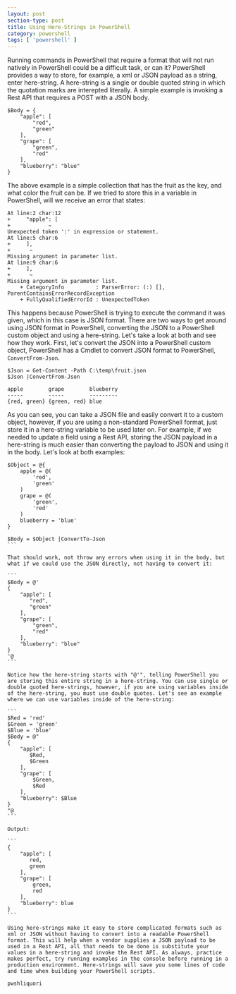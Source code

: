```yaml
---
layout: post
section-type: post
title: Using Here-Strings in PowerShell
category: powershell
tags: [ 'powershell' ]
---
```


Running commands in PowerShell that require a format that will not run natively in PowerShell could be a difficult task, or can it? PowerShell provides a way to store, for example, a xml or JSON payload as a string, enter here-string. A here-string is a single or double quoted string in which the quotation marks are interepted literally. A simple example is invoking a Rest API that requires a POST with a JSON body.

```
$Body = {
    "apple": [
        "red",
        "green"
    ],
    "grape": [
        "green",
        "red"
    ],
    "blueberry": "blue"
}
```

The above example is a simple collection that has the fruit as the key, and what color the fruit can be. If we tried to store this in a variable in PowerShell, will we receive an error that states: 

```
At line:2 char:12
+     "apple": [
+            ~
Unexpected token ':' in expression or statement.
At line:5 char:6
+     ],
+      ~
Missing argument in parameter list.
At line:9 char:6
+     ],
+      ~
Missing argument in parameter list.
    + CategoryInfo          : ParserError: (:) [], ParentContainsErrorRecordException
    + FullyQualifiedErrorId : UnexpectedToken
```

This happens because PowerShell is trying to execute the command it was given, which in this case is JSON format. There are two ways to get around using JSON format in PowerShell, converting the JSON to a PowerShell custom object and using a here-string. Let's take a look at both and see how they work. First, let's convert the JSON into a PowerShell custom object, PowerShell has a Cmdlet to convert JSON format to PowerShell, `ConvertFrom-Json`. 

```
$Json = Get-Content -Path C:\temp\fruit.json
$Json |ConvertFrom-Json

apple        grape        blueberry
-----        -----        ---------
{red, green} {green, red} blue
```

As you can see, you can take a JSON file and easily convert it to a custom object, however, if you are using a non-standard PowerShell format, just store it in a here-string variable to be used later on. For example, if we needed to update a field using a Rest API, storing the JSON payload in a here-string is much easier than converting the payload to JSON and using it in the body. Let's look at both examples:

````
$Object = @{
    apple = @(
        'red',
        'green'
    )
    grape = @(
        'green',
        'red'
    )
    blueberry = 'blue'
}

$Body = $Object |ConvertTo-Json
```

That should work, not throw any errors when using it in the body, but what if we could use the JSON directly, not having to convert it:

```
$Body = @'
{
    "apple": [
       "red",
       "green"
    ],
    "grape": [
        "green",
        "red"
    ],
    "blueberry": "blue"
}
'@
```

Notice how the here-string starts with "@'", telling PowerShell you are storing this entire string in a here-string. You can use single or double quoted here-strings, however, if you are using variables inside of the here-string, you must use double quotes. Let's see an example where we can use variables inside of the here-string: 

```
$Red = 'red'
$Green = 'green'
$Blue = 'blue'
$Body = @"
{
    "apple": [
       $Red,
       $Green
    ],
    "grape": [
        $Green,
        $Red
    ],
    "blueberry": $Blue
}
"@
```

Output:

```
{
    "apple": [
       red,
       green
    ],
    "grape": [
        green,
        red
    ],
    "blueberry": blue
}
```

Using here-strings make it easy to store complicated formats such as xml or JSON without having to convert into a readable PowerShell format. This will help when a vendor supplies a JSON payload to be used in a Rest API, all that needs to be done is substitute your values in a here-string and invoke the Rest API. As always, practice makes perfect, try running examples in the console before running in a production environment. Here-strings will save you some lines of code and time when building your PowerShell scripts.

pwshliquori